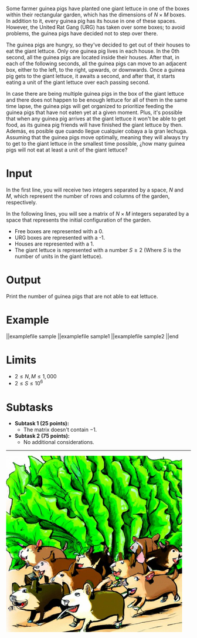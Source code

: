 Some farmer guinea pigs have planted one giant lettuce in one of the boxes within their rectangular garden, which has the dimensions of $N \times M$ boxes. In addition to it, every guinea pig has its house in one of these spaces. However, the United Rat Gang (URG) has taken over some boxes; to avoid problems, the guinea pigs have decided not to step over there.

The guinea pigs are hungry, so they've decided to get out of their houses to eat the giant lettuce. Only one guinea pig lives in each house. In the 0th second, all the guinea pigs are located inside their houses. After that, in each of the following seconds, all the guinea pigs can move to an adjacent box, either to the left, to the right, upwards, or downwards. Once a guinea pig gets to the giant lettuce, it awaits a second, and after that, it starts eating a unit of the giant lettuce over each passing second.

In case there are being multiple guinea pigs in the box of the giant lettuce and there does not happen to be enough lettuce for all of them in the same time lapse, the guinea pigs will get organized to prioritize feeding the guinea pigs that have not eaten yet at a given moment. Plus, it's possible that when any guinea pig arrives at the giant lettuce it won't be able to get food, as its guinea pig friends will have finished the giant lettuce by then. Además, es posible que cuando llegue cualquier cobaya a la gran lechuga. Assuming that the guinea pigs move optimally, meaning they will always try to get to the giant lettuce in the smallest time possible, ¿how many guinea pigs will not eat at least a unit of the giant lettuce?

# Input

In the first line, you will receive two integers separated by a space, $N$ and $M$, which represent the number of rows and columns of the garden, respectively.

In the following lines, you will see a matrix of $N \times M$ integers separated by a space that represents the initial configuration of the garden.

- Free boxes are represented with a 0.
- URG boxes are represented with a -1.
- Houses are represented with a 1.
- The giant lettuce is represented with a number $S \geq 2$ (Where $S$ is the number of units in the giant lettuce).

# Output

Print the number of guinea pigs that are not able to eat lettuce.

# Example

||examplefile
sample
||examplefile
sample1
||examplefile
sample2
||end

# Limits

- $2 \leq N, M \leq 1,000$
- $2 \leq S \leq 10^6$

# Subtasks

- **Subtask 1 (25 points):**
  - The matrix doesn't contain $-1$.
- **Subtask 2 (75 points):**
  - No additional considerations.

---

![](lechuga.jpeg 'Farmer guinea pigs.')

